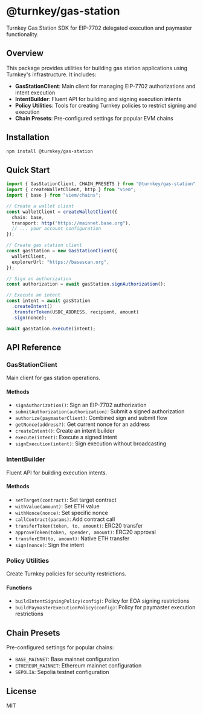 # @turnkey/gas-station

Turnkey Gas Station SDK for EIP-7702 delegated execution and paymaster functionality.

## Overview

This package provides utilities for building gas station applications using Turnkey's infrastructure. It includes:

- **GasStationClient**: Main client for managing EIP-7702 authorizations and intent execution
- **IntentBuilder**: Fluent API for building and signing execution intents
- **Policy Utilities**: Tools for creating Turnkey policies to restrict signing and execution
- **Chain Presets**: Pre-configured settings for popular EVM chains

## Installation

```bash
npm install @turnkey/gas-station
```

## Quick Start

```typescript
import { GasStationClient, CHAIN_PRESETS } from "@turnkey/gas-station";
import { createWalletClient, http } from "viem";
import { base } from "viem/chains";

// Create a wallet client
const walletClient = createWalletClient({
  chain: base,
  transport: http("https://mainnet.base.org"),
  // ... your account configuration
});

// Create gas station client
const gasStation = new GasStationClient({
  walletClient,
  explorerUrl: "https://basescan.org",
});

// Sign an authorization
const authorization = await gasStation.signAuthorization();

// Execute an intent
const intent = await gasStation
  .createIntent()
  .transferToken(USDC_ADDRESS, recipient, amount)
  .sign(nonce);

await gasStation.execute(intent);
```

## API Reference

### GasStationClient

Main client for gas station operations.

#### Methods

- `signAuthorization()`: Sign an EIP-7702 authorization
- `submitAuthorization(authorization)`: Submit a signed authorization
- `authorize(paymasterClient)`: Combined sign and submit flow
- `getNonce(address?)`: Get current nonce for an address
- `createIntent()`: Create an intent builder
- `execute(intent)`: Execute a signed intent
- `signExecution(intent)`: Sign execution without broadcasting

### IntentBuilder

Fluent API for building execution intents.

#### Methods

- `setTarget(contract)`: Set target contract
- `withValue(amount)`: Set ETH value
- `withNonce(nonce)`: Set specific nonce
- `callContract(params)`: Add contract call
- `transferToken(token, to, amount)`: ERC20 transfer
- `approveToken(token, spender, amount)`: ERC20 approval
- `transferETH(to, amount)`: Native ETH transfer
- `sign(nonce)`: Sign the intent

### Policy Utilities

Create Turnkey policies for security restrictions.

#### Functions

- `buildIntentSigningPolicy(config)`: Policy for EOA signing restrictions
- `buildPaymasterExecutionPolicy(config)`: Policy for paymaster execution restrictions

## Chain Presets

Pre-configured settings for popular chains:

- `BASE_MAINNET`: Base mainnet configuration
- `ETHEREUM_MAINNET`: Ethereum mainnet configuration
- `SEPOLIA`: Sepolia testnet configuration

## License

MIT

